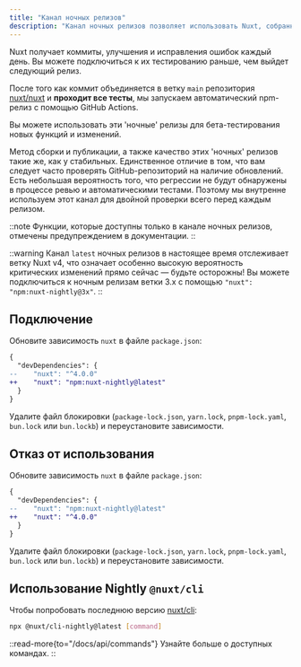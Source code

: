 ```yaml
---
title: "Канал ночных релизов"
description: "Канал ночных релизов позволяет использовать Nuxt, собранный непосредственно из последних коммитов в репозитории."
---
```


Nuxt получает коммиты, улучшения и исправления ошибок каждый день. Вы можете подключиться к их тестированию раньше, чем выйдет следующий релиз.

После того как коммит объединяется в ветку `main` репозитория [nuxt/nuxt](https://github.com/nuxt/nuxt) и **проходит все тесты**, мы запускаем автоматический npm-релиз с помощью GitHub Actions.

Вы можете использовать эти 'ночные' релизы для бета-тестирования новых функций и изменений.

Метод сборки и публикации, а также качество этих 'ночных' релизов такие же, как у стабильных. Единственное отличие в том, что вам следует часто проверять GitHub-репозиторий на наличие обновлений. Есть небольшая вероятность того, что регрессии не будут обнаружены в процессе ревью и автоматическими тестами. Поэтому мы внутренне используем этот канал для двойной проверки всего перед каждым релизом.

::note
Функции, которые доступны только в канале ночных релизов, отмечены предупреждением в документации.
::

::warning
Канал `latest` ночных релизов в настоящее время отслеживает ветку Nuxt v4, что означает особенно высокую вероятность критических изменений прямо сейчас &mdash; будьте осторожны! Вы можете подключиться к ночным релизам ветки 3.x с помощью `"nuxt": "npm:nuxt-nightly@3x"`.
::

## Подключение

Обновите зависимость `nuxt` в файле `package.json`:

```diff [package.json]
{
  "devDependencies": {
--    "nuxt": "^4.0.0"
++    "nuxt": "npm:nuxt-nightly@latest"
  }
}
```

Удалите файл блокировки (`package-lock.json`, `yarn.lock`, `pnpm-lock.yaml`, `bun.lock` или `bun.lockb`) и переустановите зависимости.

## Отказ от использования

Обновите зависимость `nuxt` в файле `package.json`:

```diff [package.json]
{
  "devDependencies": {
--    "nuxt": "npm:nuxt-nightly@latest"
++    "nuxt": "^4.0.0"
  }
}
```

Удалите файл блокировки (`package-lock.json`, `yarn.lock`, `pnpm-lock.yaml`, `bun.lock` или `bun.lockb`) и переустановите зависимости.

## Использование Nightly `@nuxt/cli`

Чтобы попробовать последнюю версию [nuxt/cli](https://github.com/nuxt/cli):

```bash [Terminal]
npx @nuxt/cli-nightly@latest [command]
```

::read-more{to="/docs/api/commands"}
Узнайте больше о доступных командах.
::